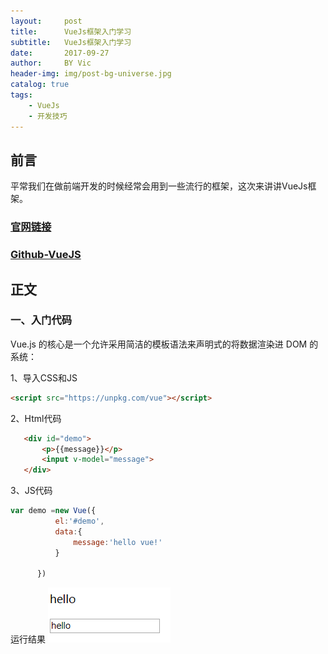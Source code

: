 ```yaml
---
layout:     post
title:      VueJs框架入门学习
subtitle:   VueJs框架入门学习
date:       2017-09-27
author:     BY Vic
header-img: img/post-bg-universe.jpg
catalog: true
tags:
    - VueJs
    - 开发技巧
---
```



## 前言

平常我们在做前端开发的时候经常会用到一些流行的框架，这次来讲讲VueJs框架。

### [官网链接](https://cn.vuejs.org/ "vuejs")

### [Github-VueJS](https://github.com/vuejs/vue "Github-VueJS")

## 正文

### 一、入门代码

Vue.js 的核心是一个允许采用简洁的模板语法来声明式的将数据渲染进 DOM 的系统：

1、导入CSS和JS

```html
<script src="https://unpkg.com/vue"></script>
```
2、Html代码
```html
   <div id="demo">
       <p>{{message}}</p>
       <input v-model="message">
   </div>
```
3、JS代码
```js
var demo =new Vue({
          el:'#demo',
          data:{
              message:'hello vue!'
          }

      })
```
运行结果
![运行结果](https://github.com/Eaaon/Eaaon.github.io/blob/master/img/vue-hello.PNG)
